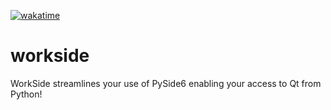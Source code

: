 [![wakatime](https://wakatime.com/badge/user/ecba83ca-20c7-4ce2-b0b5-7a5d7690a6d1/project/d28458b0-29b0-46a7-8f80-7652002e1031.svg)](https://wakatime.com/badge/user/ecba83ca-20c7-4ce2-b0b5-7a5d7690a6d1/project/d28458b0-29b0-46a7-8f80-7652002e1031)
# workside
WorkSide streamlines your use of PySide6 enabling your access to Qt from Python!
